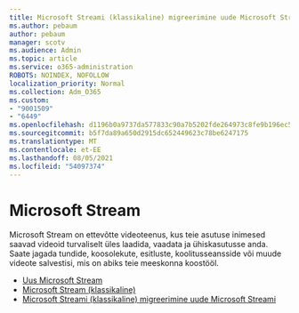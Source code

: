 ```yaml
---
title: Microsoft Streami (klassikaline) migreerimine uude Microsoft Streami
ms.author: pebaum
author: pebaum
manager: scotv
ms.audience: Admin
ms.topic: article
ms.service: o365-administration
ROBOTS: NOINDEX, NOFOLLOW
localization_priority: Normal
ms.collection: Adm_O365
ms.custom:
- "9001509"
- "6449"
ms.openlocfilehash: d1196b0a9737da577833c90a7b5202fde264973c8fe9b196ec55d595315d2a20
ms.sourcegitcommit: b5f7da89a650d2915dc652449623c78be6247175
ms.translationtype: MT
ms.contentlocale: et-EE
ms.lasthandoff: 08/05/2021
ms.locfileid: "54097374"
---
```

# <a name="microsoft-stream"></a>Microsoft Stream

Microsoft Stream on ettevõtte videoteenus, kus teie asutuse inimesed saavad videoid turvaliselt üles laadida, vaadata ja ühiskasutusse anda. Saate jagada tundide, koosolekute, esitluste, koolitusseansside või muude videote salvestisi, mis on abiks teie meeskonna koostööl.  

- [Uus Microsoft Stream](https://docs.microsoft.com/stream/new-stream)
- [Microsoft Stream (klassikaline)](https://docs.microsoft.com/stream/overview)
- [Microsoft Streami (klassikaline) migreerimine uude Microsoft Streami](https://docs.microsoft.com/stream/classic-migration)